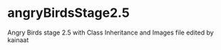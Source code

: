 # angryBirdsStage2.5
Angry Birds stage 2.5 with Class Inheritance and Images
file edited by kainaat

